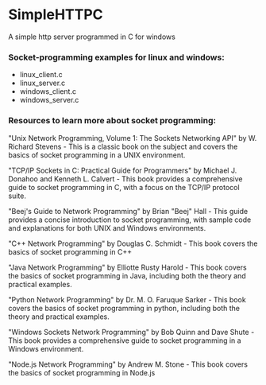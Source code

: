 # SimpleHTTPC
A simple http server programmed in C for windows

### Socket-programming examples for linux and windows:
- linux_client.c
- linux_server.c
- windows_client.c
- windows_server.c

### Resources to learn more about socket programming:

"Unix Network Programming, Volume 1: The Sockets Networking API" by W. Richard Stevens - This is a classic book on the subject and covers the basics of socket programming in a UNIX environment.

"TCP/IP Sockets in C: Practical Guide for Programmers" by Michael J. Donahoo and Kenneth L. Calvert - This book provides a comprehensive guide to socket programming in C, with a focus on the TCP/IP protocol suite.

"Beej's Guide to Network Programming" by Brian "Beej" Hall - This guide provides a concise introduction to socket programming, with sample code and explanations for both UNIX and Windows environments.

"C++ Network Programming" by Douglas C. Schmidt - This book covers the basics of socket programming in C++

"Java Network Programming" by Elliotte Rusty Harold - This book covers the basics of socket programming in Java, including both the theory and practical examples.

"Python Network Programming" by Dr. M. O. Faruque Sarker - This book covers the basics of socket programming in python, including both the theory and practical examples.

"Windows Sockets Network Programming" by Bob Quinn and Dave Shute - This book provides a comprehensive guide to socket programming in a Windows environment.

"Node.js Network Programming" by Andrew M. Stone - This book covers the basics of socket programming in Node.js


